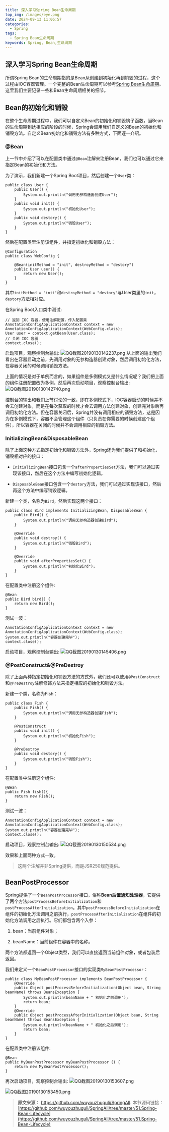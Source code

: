 ```yaml
---
title: 深入学习Spring Bean生命周期
top_img: /images/eye.png
date: 2024-09-13 11:06:57
categories:
  - Spring
tags:
  - Spring Bean生命周期
keywords: Spring, Bean,生命周期
---
```

## 深入学习Spring Bean生命周期
所谓Spring Bean的生命周期指的是Bean从创建到初始化再到销毁的过程，这个过程由IOC容器管理。一个完整的Bean生命周期可以参考[Spring Bean生命周期](http://localhost:4001/Spring-Bean%E7%94%9F%E5%91%BD%E5%91%A8%E6%9C%9F.html)。这里我们主要记录一些和Bean生命周期相关的细节。
## Bean的初始化和销毁

在整个生命周期过程中，我们可以自定义Bean的初始化和销毁钩子函数，当Bean的生命周期到达相应的阶段的时候，Spring会调用我们自定义的Bean的初始化和销毁方法。自定义Bean初始化和销毁方法有多种方式，下面逐一介绍。

### @Bean

上一节中介绍了可以在配置类中通过`@Bean`注解来注册Bean，我们也可以通过它来指定Bean的初始化和方法。

为了演示，我们新建一个Spring Boot项目，然后创建一个`User`类：
```
public class User {  
    public User() {  
        System.out.println("调用无参构造器创建User");  
    }  
    public void init() {  
        System.out.println("初始化User");  
    }  
    public void destory() {  
        System.out.println("销毁User");  
    }  
}
```
然后在配置类里注册该组件，并指定初始化和销毁方法：
```
@Configuration  
public class WebConfig {  
  
    @Bean(initMethod = "init", destroyMethod = "destory")  
    public User user() {  
        return new User();  
    }  
}
```
其中`initMethod = "init"`和`destroyMethod = "destory"`与User类里的`init`，`destory`方法相对应。

在Spring Boot入口类中测试:
```
// 返回 IOC 容器，使用注解配置，传入配置类  
AnnotationConfigApplicationContext context = new AnnotationConfigApplicationContext(WebConfig.class);  
User user = context.getBean(User.class);  
// 关闭 IOC 容器  
context.close();
```
启动项目，观察控制台输出:
![QQ截图20190130142237.png](https://mrbird.cc/img/QQ%E6%88%AA%E5%9B%BE20190130142237.png)
从上面的输出我们看出在容器启动之前，先调用对象的无参构造器创建对象，然后调用初始化方法，在容器关闭的时候调用销毁方法。

上面的情况是对于单例而言的，如果组件是多例模式又是什么情况呢？我们把上面的组件注册配置改为多例，然后再次启动项目，观察控制台输出:
![QQ截图20190130142740.png](https://mrbird.cc/img/QQ%E6%88%AA%E5%9B%BE20190130142740.png)

控制台的输出和我们上节讨论的一致，即在多例模式下，IOC容器启动的时候并不会去创建对象，而是在每次获取的时候才会去调用方法创建对象，创建完对象后再调用初始化方法。但在容器关闭后，Spring并没有调用相应的销毁方法，这是因为在多例模式下，容器不会管理这个组件（只负责在你需要的时候创建这个组件），所以容器在关闭的时候并不会调用相应的销毁方法。

### InitializingBean&DisposableBean

除了上面这种方式指定初始化和销毁方法外，Spring还为我们提供了和初始化，销毁相对应的接口：
-   `InitializingBean`接口包含一个`afterPropertiesSet`方法，我们可以通过实现该接口，然后在这个方法中编写初始化逻辑。
    
-   `DisposableBean`接口包含一个`destory`方法，我们可以通过实现该接口，然后再这个方法中编写销毁逻辑。

新建一个类，名称为`Bird`，然后实现这两个接口：
```
public class Bird implements InitializingBean, DisposableBean {  
    public Bird() {  
        System.out.println("调用无参构造器创建Bird");  
    }  
  
    @Override  
    public void destroy() {  
        System.out.println("销毁Bird");  
    }  
  
    @Override  
    public void afterPropertiesSet() {  
        System.out.println("初始化Bird");  
    }  
}
```
在配置类中注册这个组件:
```
@Bean  
public Bird bird() {  
    return new Bird();  
}
```
测试一波：
```
AnnotationConfigApplicationContext context = new AnnotationConfigApplicationContext(WebConfig.class);  
System.out.println("容器创建完毕");  
context.close();
```

启动项目，观察控制台输出:
![QQ截图20190130145406.png](https://mrbird.cc/img/QQ%E6%88%AA%E5%9B%BE20190130145406.png)

### @PostConstruct&@PreDestroy

除了上面两种指定初始化和销毁方法的方式外，我们还可以使用`@PostConstruct`和`@PreDestroy`注解修饰方法来指定相应的初始化和销毁方法。

新建一个类，名称为Fish：
```
public class Fish {  
    public Fish() {  
        System.out.println("调用无参构造器创建Fish");  
    }  
  
    @PostConstruct  
    public void init() {  
        System.out.println("初始化Fish");  
    }  
  
    @PreDestroy  
    public void destory() {  
        System.out.println("销毁Fish");  
    }  
}
```
在配置类中注册这个组件:
```
@Bean  
public Fish fish(){  
    return new Fish();  
}
```

测试一波：
```
AnnotationConfigApplicationContext context = new AnnotationConfigApplicationContext(WebConfig.class);  
System.out.println("容器创建完毕");  
context.close();
```
启动项目，观察控制台输出:
![QQ截图20190130150534.png](https://mrbird.cc/img/QQ%E6%88%AA%E5%9B%BE20190130150534.png)

效果和上面两种方式一致。

> 这两个注解并非Spring提供，而是JSR250规范提供。

## BeanPostProcessor

Spring提供了一个`BeanPostProcessor`接口，俗称**Bean后置通知处理器**，它提供了两个方法`postProcessBeforeInitialization`和`postProcessAfterInitialization`。其中`postProcessBeforeInitialization`在组件的初始化方法调用之前执行，`postProcessAfterInitialization`在组件的初始化方法调用之后执行。它们都包含两个入参：

1.  bean：当前组件对象；
    
2.  beanName：当前组件在容器中的名称。
    

两个方法都返回一个Object类型，我们可以直接返回当前组件对象，或者包装后返回。

我们来定义一个`BeanPostProcessor`接口的实现类`MyBeanPostProcessor`：
```
public class MyBeanPostProcessor implements BeanPostProcessor {  
    @Override  
    public Object postProcessBeforeInitialization(Object bean, String beanName) throws BeansException {  
        System.out.println(beanName + " 初始化之前调用");  
        return bean;  
    }  
    @Override  
    public Object postProcessAfterInitialization(Object bean, String beanName) throws BeansException {  
        System.out.println(beanName + " 初始化之后调用");  
        return bean;  
    }  
}
```
在配置类中注册该组件:
```
@Bean  
public MyBeanPostProcessor myBeanPostProcessor () {  
    return new MyBeanPostProcessor();  
}
```
再次启动项目，观察控制台输出:
![QQ截图20190130153607.png](https://mrbird.cc/img/QQ%E6%88%AA%E5%9B%BE20190130153607.png)

![QQ截图20190130153450.png](https://mrbird.cc/img/QQ%E6%88%AA%E5%9B%BE20190130153450.png)


> **原文来源：** https://github.com/wuyouzhuguli/SpringAll.
> 本节源码链接：[https://github.com/wuyouzhuguli/SpringAll/tree/master/51.Spring-Bean-Lifecycle](https://github.com/wuyouzhuguli/SpringAll/tree/master/51.Spring-Bean-Lifecycle)

